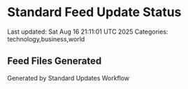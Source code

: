 # Standard Feed Update Status
Last updated: Sat Aug 16 21:11:01 UTC 2025
Categories: technology,business,world

## Feed Files Generated

Generated by Standard Updates Workflow

